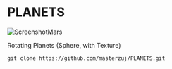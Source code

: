 # PLANETS


![ScreenshotMars](https://github.com/user-attachments/assets/9d5d2a74-5802-49a8-ac97-50d1cebf259a)


Rotating Planets (Sphere, with Texture)

    git clone https://github.com/masterzuj/PLANETS.git
